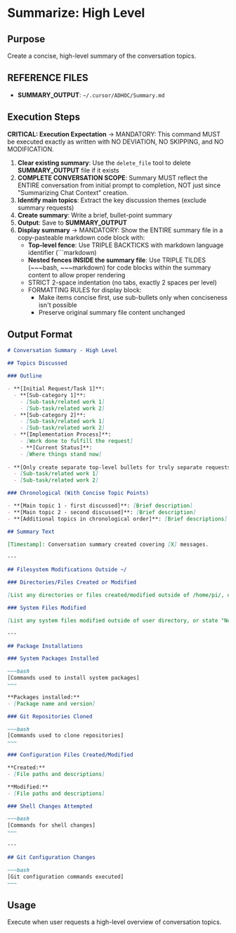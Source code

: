 # Summarize: High Level

## Purpose

Create a concise, high-level summary of the conversation topics.

## **REFERENCE FILES**

- **SUMMARY_OUTPUT**: `~/.cursor/ADHOC/Summary.md`

## Execution Steps

**CRITICAL: Execution Expectation** → MANDATORY: This command MUST be executed exactly as written with NO DEVIATION, NO SKIPPING, and NO MODIFICATION.

1. **Clear existing summary**: Use the `delete_file` tool to delete **SUMMARY_OUTPUT** file if it exists
2. **COMPLETE CONVERSATION SCOPE**: Summary MUST reflect the ENTIRE conversation from initial prompt to completion, NOT just since "Summarizing Chat Context" creation.
3. **Identify main topics**: Extract the key discussion themes (exclude summary requests)
4. **Create summary**: Write a brief, bullet-point summary
5. **Output**: Save to **SUMMARY_OUTPUT**
6. **Display summary** → MANDATORY: Show the ENTIRE summary file in a copy-pasteable markdown code block with:
    - **Top-level fence**: Use TRIPLE BACKTICKS with markdown language identifier (```markdown)
    - **Nested fences INSIDE the summary file**: Use TRIPLE TILDES (~~~bash, ~~~markdown) for code blocks within the summary content to allow proper rendering
    - STRICT 2-space indentation (no tabs, exactly 2 spaces per level)
    - FORMATTING RULES for display block:
        - Make items concise first, use sub-bullets only when conciseness isn't possible
        - Preserve original summary file content unchanged

## Output Format

```markdown
# Conversation Summary - High Level

## Topics Discussed

### Outline

- **[Initial Request/Task 1]**:
  - **[Sub-category 1]**:
    - [Sub-task/related work 1]
    - [Sub-task/related work 2]
  - **[Sub-category 2]**:
    - [Sub-task/related work 1]
    - [Sub-task/related work 2]
  - **[Implementation Process]**:
    - [Work done to fulfill the request]
    - **[Current Status]**:
    - [Where things stand now]
        
- **[Only create separate top-level bullets for truly separate requests/tasks]**:
  - [Sub-task/related work 1]
  - [Sub-task/related work 2]

### Chronological (With Concise Topic Points)

- **[Main topic 1 - first discussed]**: [Brief description]
- **[Main topic 2 - second discussed]**: [Brief description]
- **[Additional topics in chronological order]**: [Brief descriptions]

## Summary Text

[Timestamp]: Conversation summary created covering [X] messages.

---

## Filesystem Modifications Outside ~/

### Directories/Files Created or Modified

[List any directories or files created/modified outside of /home/pi/, or state "None"]

### System Files Modified

[List any system files modified outside of user directory, or state "None"]

---

## Package Installations

### System Packages Installed

~~~bash
[Commands used to install system packages]
~~~

**Packages installed:**
- [Package name and version]

### Git Repositories Cloned

~~~bash
[Commands used to clone repositories]
~~~

### Configuration Files Created/Modified

**Created:**
- [File paths and descriptions]

**Modified:**
- [File paths and descriptions]

### Shell Changes Attempted

~~~bash
[Commands for shell changes]
~~~

---

## Git Configuration Changes

~~~bash
[Git configuration commands executed]
~~~
```

## Usage

Execute when user requests a high-level overview of conversation topics.
